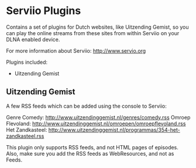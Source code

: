 Serviio Plugins
====

Contains a set of plugins for Dutch websites, like Uitzending Gemist, so you can play the online streams from these sites from within Serviio on your DLNA enabled device.

For more information about Serviio: http://www.servio.org

Plugins included:

* Uitzending Gemist

## Uitzending Gemist

A few RSS feeds which can be added using the console to Serviio:

Genre Comedy: http://www.uitzendinggemist.nl/genres/comedy.rss
Omroep Flevoland: http://www.uitzendinggemist.nl/omroepen/omroepflevoland.rss 
Het Zandkasteel: http://www.uitzendinggemist.nl/programmas/354-het-zandkasteel.rss
 
This plugin only supports RSS feeds, and not HTML pages of episodes. Also, make sure you add the RSS feeds as WebResources, and not as Feeds.


